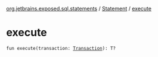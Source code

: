 [org.jetbrains.exposed.sql.statements](../index.md) / [Statement](index.md) / [execute](.)

# execute

`fun execute(transaction: `[`Transaction`](../../org.jetbrains.exposed.sql/-transaction/index.md)`): T?`